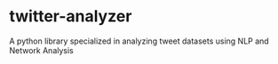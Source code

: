 # twitter-analyzer
A python library specialized in analyzing tweet datasets using NLP and Network Analysis
